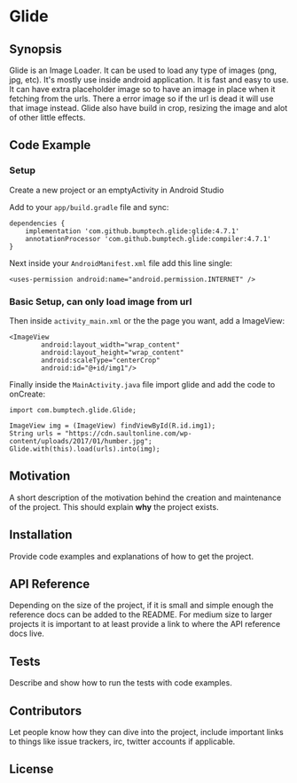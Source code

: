 # Glide

## Synopsis

Glide is an Image Loader. It can be used to load any type of images (png, jpg, etc). It's mostly use inside android application. It is fast and easy to use. It can have extra placeholder image so to have an image in place when it fetching from the urls. There a error image so if the url is dead it will use that image instead. Glide also have build in crop, resizing the image and alot of other little effects.

## Code Example

### Setup

Create a new project or an emptyActivity in Android Studio

Add to your `app/build.gradle` file and sync:
```
dependencies {
    implementation 'com.github.bumptech.glide:glide:4.7.1'
    annotationProcessor 'com.github.bumptech.glide:compiler:4.7.1'
}
```

Next inside your `AndroidManifest.xml` file add this line single:
```
<uses-permission android:name="android.permission.INTERNET" />
```

### Basic Setup, can only load image from url
Then inside `activity_main.xml` or the the page you want, add a ImageView:
```
<ImageView
        android:layout_width="wrap_content"
        android:layout_height="wrap_content"
        android:scaleType="centerCrop"
        android:id="@+id/img1"/>
```

Finally inside the `MainActivity.java` file import glide and add the code to onCreate:
```
import com.bumptech.glide.Glide;
```
```
ImageView img = (ImageView) findViewById(R.id.img1);
String urls = "https://cdn.saultonline.com/wp-content/uploads/2017/01/humber.jpg";
Glide.with(this).load(urls).into(img);
```

## Motivation

A short description of the motivation behind the creation and maintenance of the project. This should explain **why** the project exists.

## Installation

Provide code examples and explanations of how to get the project.

## API Reference

Depending on the size of the project, if it is small and simple enough the reference docs can be added to the README. For medium size to larger projects it is important to at least provide a link to where the API reference docs live.

## Tests

Describe and show how to run the tests with code examples.

## Contributors

Let people know how they can dive into the project, include important links to things like issue trackers, irc, twitter accounts if applicable.

## License
